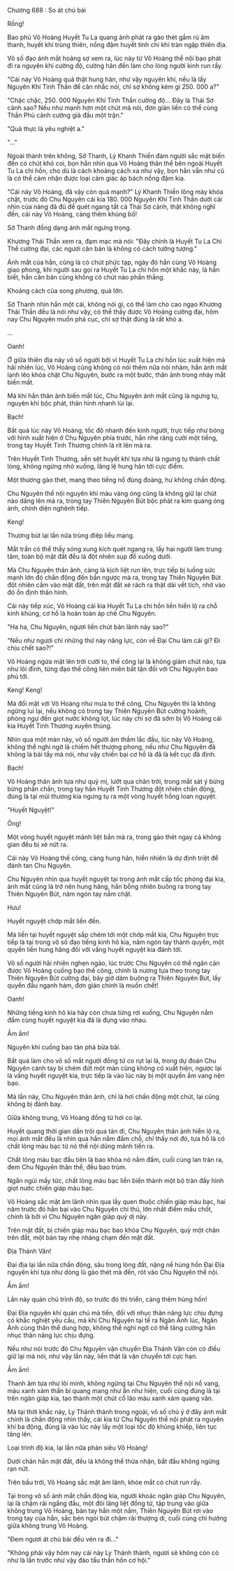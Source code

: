




Chương 688 : So át chủ bài


Rống!

Bao phủ Võ Hoàng Huyết Tu La quang ảnh phát ra gào thét gầm rú âm thanh, huyết khí trùng thiên, nồng đậm huyết tinh chi khí tràn ngập thiên địa.

Vô số đạo ánh mắt hoảng sợ xem ra, lúc này từ Võ Hoàng thể nội bạo phát đi ra nguyên khí cường độ, cường hãn đến làm cho lòng người kinh run rẩy.

"Cái này Võ Hoàng quả thật hung hãn, như vậy nguyên khí, nếu là lấy Nguyên Khí Tinh Thần để cân nhắc nói, chỉ sợ không kém gì 250. 000 a?"

"Chậc chậc, 250. 000 Nguyên Khí Tinh Thần cường độ... Đây là Thái Sơ cảnh sao? Nếu như mạnh hơn một chút mà nói, đơn giản liền có thể cùng Thần Phủ cảnh cường giả đấu một trận."

"Quả thực là yêu nghiệt a."

"..."

Ngoài thành trên không, Sở Thanh, Lý Khanh Thiền đám người sắc mặt biến đến có chút khó coi, bọn hắn nhìn qua Võ Hoàng thân thể bên ngoài Huyết Tu La chi hồn, cho dù là cách khoảng cách xa như vậy, bọn hắn vẫn như cũ là có thể cảm nhận được loại cảm giác áp bách nồng đậm kia.

"Cái này Võ Hoàng, đã vậy còn quá mạnh?" Lý Khanh Thiền lông mày khóa chặt, trước đó Chu Nguyên cái kia 180. 000 Nguyên Khí Tinh Thần dưới cái nhìn của nàng đã đủ để quét ngang tất cả Thái Sơ cảnh, thật không nghĩ đến, cái này Võ Hoàng, càng thêm khủng bố!

Sở Thanh đồng dạng ánh mắt ngưng trọng.

Khương Thái Thần xem ra, đạm mạc mà nói: "Đây chính là Huyết Tu La Chi Thể cường đại, các ngươi căn bản là không có cách tưởng tượng."

Ánh mắt của hắn, cũng là có chút phức tạp, ngày đó hắn cùng Võ Hoàng giao phong, khi người sau gọi ra Huyết Tu La chi hồn một khắc này, là hắn biết, hắn căn bản cũng không có chút nào phần thắng.

Khoảng cách của song phương, quá lớn.

Sở Thanh nhìn hắn một cái, không nói gì, có thể làm cho cao ngạo Khương Thái Thần đều là nói như vậy, có thể thấy được Võ Hoàng cường đại, hôm nay Chu Nguyên muốn phá cục, chỉ sợ thật đúng là rất khó a.

...

Oanh!

Ở giữa thiên địa này vô số người bởi vì Huyết Tu La chi hồn lúc xuất hiện mà hãi nhiên lúc, Võ Hoàng cũng không có nói thêm nữa nói nhảm, hắn ánh mắt lạnh lẽo khóa chặt Chu Nguyên, bước ra một bước, thân ảnh trong nháy mắt biến mất.

Mà khi hắn thân ảnh biến mất lúc, Chu Nguyên ánh mắt cũng là ngưng tụ, nguyên khí bộc phát, thân hình nhanh lùi lại.

Bạch!

Bất quá lúc này Võ Hoàng, tốc độ nhanh đến kinh người, trực tiếp như bóng với hình xuất hiện ở Chu Nguyên phía trước, hắn nhe răng cười một tiếng, trong tay Huyết Tinh Thương chính là rít lên mà ra.

Trên Huyết Tinh Thương, sền sệt huyết khí tựa như là ngưng tụ thành chất lỏng, không ngừng nhỏ xuống, lăng lệ hung hãn tới cực điểm.

Một thương gào thét, mang theo tiếng nổ đùng đoàng, hư không chấn động.

Chu Nguyên thể nội nguyên khí màu vàng óng cũng là không giữ lại chút nào dâng lên mà ra, trong tay Thiên Nguyên Bút bộc phát ra kim quang óng ánh, chính diện nghênh tiếp.

Keng!

Thương bút lại lần nữa trùng điệp liều mạng.

Mắt trần có thể thấy sóng xung kích quét ngang ra, lấy hai người làm trung tâm, toàn bộ mặt đất đều là đột nhiên sụp đổ xuống dưới.

Mà Chu Nguyên thân ảnh, càng là kịch liệt run lên, trực tiếp bị luồng sức mạnh lớn đó chấn động đến bắn ngược mà ra, trong tay Thiên Nguyên Bút đột nhiên cắm vào mặt đất, trên mặt đất xé rách ra thật dài vết tích, nhờ vào đó ổn định thân hình.

Cái này tiếp xúc, Võ Hoàng cái kia Huyết Tu La chi hồn liền hiển lộ ra chỗ kinh khủng, cơ hồ là hoàn toàn áp chế Chu Nguyên.

"Ha ha, Chu Nguyên, ngươi liền chút bản lãnh này sao?"

"Nếu như ngươi chỉ những thứ này năng lực, còn về Đại Chu làm cái gì? Đi chịu chết sao?!"

Võ Hoàng ngửa mặt lên trời cười to, thế công lại là không giảm chút nào, tựa như lôi đình, từng đạo thế công liên miên bất tận đối với Chu Nguyên bao phủ tới.

Keng! Keng!

Mà đối mặt với Võ Hoàng như mưa to thế công, Chu Nguyên thì là không ngừng lui lại, nếu không có trong tay Thiên Nguyên Bút cường hoành, phòng ngự đến giọt nước không lọt, lúc này chỉ sợ đã sớm bị Võ Hoàng cái kia Huyết Tinh Thương xuyên thủng.

Nhìn qua một màn này, vô số người âm thầm lắc đầu, lúc này Võ Hoàng, không thể nghi ngờ là chiếm hết thượng phong, nếu như Chu Nguyên đã không lá bài tẩy mà nói, như vậy chiến bại cơ hồ là đã là kết cục đã định.

Bạch!

Võ Hoàng thân ảnh tựa như quỷ mị, lướt qua chân trời, trong mắt sát ý bừng bừng phấn chấn, trong tay hắn Huyết Tinh Thương đột nhiên chấn động, đúng là tại mũi thương kia ngưng tụ ra một vòng huyết hồng loan nguyệt.

"Huyết Nguyệt!"

Ông!

Một vòng huyết nguyệt mãnh liệt bắn mà ra, trong gào thét ngay cả không gian đều bị xé nứt ra.

Cái này Võ Hoàng thế công, càng hung hãn, hiển nhiên là dự định triệt để đánh tan Chu Nguyên.

Chu Nguyên nhìn qua huyết nguyệt tại trong ánh mắt cấp tốc phóng đại kia, ánh mắt cũng là trở nên hung hăng, hắn bỗng nhiên buông ra trong tay Thiên Nguyên Bút, năm ngón tay nắm chặt.

Hưu!

Huyết nguyệt chớp mắt liền đến.

Mà liền tại huyết nguyệt sắp chém tới một chớp mắt kia, Chu Nguyên trực tiếp là tại trong vô số đạo tiếng kinh hô kia, năm ngón tay thành quyền, một quyền liền hung hăng đối với vầng huyết nguyệt kia đánh tới.

Vô số người hãi nhiên nghẹn ngào, lúc trước Chu Nguyên có thể ngăn cản được Võ Hoàng cuồng bạo thế công, chính là nương tựa theo trong tay Thiên Nguyên Bút cường đại, bây giờ dám buông ra Thiên Nguyên Bút, lấy quyền đầu ngạnh hám, đơn giản chính là muốn chết!

Oanh!

Những tiếng kinh hô kia hãy còn chưa từng rơi xuống, Chu Nguyên nắm đấm cùng huyết nguyệt kia đã là đụng vào nhau.

Ầm ầm!

Nguyên khí cuồng bạo tàn phá bừa bãi.

Bất quá làm cho vô số mắt người đồng tử co rụt lại là, trong dự đoán Chu Nguyên cánh tay bị chém đứt một màn cũng không có xuất hiện, ngược lại là vầng huyết nguyệt kia, trực tiếp là vào lúc này bị một quyền ầm vang nện bạo.

Mà lần này, Chu Nguyên thân ảnh, chỉ là hơi chấn động một chút, lại cũng không bị đánh bay.

Giữa không trung, Võ Hoàng đồng tử hơi co lại.

Huyết quang thời gian dần trôi qua tán đi, Chu Nguyên thân ảnh hiển lộ ra, mọi ánh mắt đều là nhìn qua hắn nắm đấm chỗ, chỉ thấy nơi đó, tựa hồ là có chất lỏng màu bạc từ nó thể nội dũng mãnh tiến ra.

Chất lỏng màu bạc đầu tiên là bao khỏa nó nắm đấm, cuối cùng lan tràn ra, đem Chu Nguyên thân thể, đều bao trùm.

Ngắn ngủi mấy tức, chất lỏng màu bạc liền biến thành một bộ tràn đầy hình giọt nước chiến giáp màu bạc.

Võ Hoàng sắc mặt âm lãnh nhìn qua lấy quen thuộc chiến giáp màu bạc, hai năm trước đó hắn bại vào Chu Nguyên chi thủ, lớn nhất điểm mấu chốt, chính là bởi vì Chu Nguyên ngân giáp quỷ dị này.

Trên mặt đất, bị chiến giáp màu bạc bao khỏa Chu Nguyên, quỳ một chân trên đất, một bàn tay nhẹ nhàng chạm đến mặt đất.

Địa Thánh Văn!

Đại địa lại lần nữa chấn động, sâu trong lòng đất, nặng nề hùng hồn Đại Địa nguyên khí tựa như dòng lũ gào thét mà đến, rót vào Chu Nguyên thể nội.

Ầm ầm!

Lần này quán chú trình độ, so trước đó thi triển, càng thêm hùng hồn!

Đại Địa nguyên khí quán chú mà tiến, đối với nhục thân năng lực chịu đựng có khắc nghiệt yêu cầu, mà khi Chu Nguyên tại tế ra Ngân Ảnh lúc, Ngân Ảnh cùng thân thể dung hợp, không thể nghi ngờ có thể tăng cường hắn nhục thân năng lực chịu đựng.

Nếu như nói trước đó Chu Nguyên vận chuyển Địa Thánh Văn còn có điều giữ lại mà nói, như vậy lần này, liền thật là vận chuyển tới cực hạn.

Ầm ầm!

Thanh âm tựa như lôi minh, không ngừng tại Chu Nguyên thể nội nổ vang, màu xanh xám thần bí quang mang như ẩn như hiện, cuối cùng đúng là tại trên ngân giáp kia, tạo thành một chút cổ lão màu xanh xám quang văn.

Mà tại thời khắc này, Ly Thánh thành trong ngoài, vô số chú ý ở đây ánh mắt chính là chấn động nhìn thấy, cái kia từ Chu Nguyên thể nội phát ra nguyên khí ba động, đúng là vào lúc này lấy một loại tốc độ khủng khiếp, liên tục tăng lên.

Loại trình độ kia, lại lần nữa phản siêu Võ Hoàng!

Dưới chân hắn mặt đất, đều là không thể thừa nhận, bắt đầu không ngừng rạn nứt.

Trên bầu trời, Võ Hoàng sắc mặt âm lãnh, khóe mắt có chút run rẩy.

Tại trong vô số ánh mắt chấn động kia, người khoác ngân giáp Chu Nguyên, lại là chậm rãi ngẩng đầu, một đôi lăng liệt đồng tử, tập trung vào giữa không trung Võ Hoàng, bàn tay hắn một nắm, Thiên Nguyên Bút rơi vào trong tay của hắn, sắc bén ngòi bút chậm rãi thượng di, cuối cùng chỉ hướng giữa không trung Võ Hoàng.

"Đem ngươi át chủ bài đều vén ra đi..."

"Không phải vậy hôm nay cái này Ly Thánh thành, ngươi sẽ không còn có như là lần trước như vậy đào tẩu thần hồn cơ hội."




